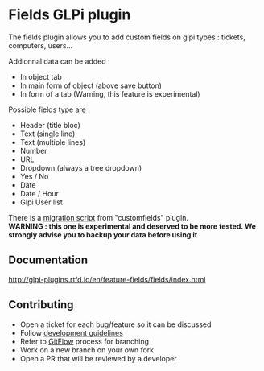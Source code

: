 # Fields GLPi plugin

The fields plugin allows you to add custom fields on glpi types : tickets, computers, users...

Addionnal data can be added :
 * In object tab
 * In main form of object (above save button)
 * In form of a tab (Warning, this feature is experimental)

Possible fields type are :
 * Header (title bloc)
 * Text (single line)
 * Text (multiple lines)
 * Number
 * URL
 * Dropdown (always a tree dropdown)
 * Yes / No
 * Date
 * Date / Hour
 * Glpi User list

There is a [migration script](https://github.com/pluginsGLPI/customfields/blob/master/scripts/migrate-to-fields.php) from "customfields" plugin.  
**WARNING : this one is experimental and deserved to be more tested. We strongly advise you to backup your data before using it**


## Documentation

http://glpi-plugins.rtfd.io/en/feature-fields/fields/index.html

## Contributing

* Open a ticket for each bug/feature so it can be discussed
* Follow [development guidelines](http://glpi-developer-documentation.readthedocs.io/en/latest/plugins.html)
* Refer to [GitFlow](http://git-flow.readthedocs.io/) process for branching
* Work on a new branch on your own fork
* Open a PR that will be reviewed by a developer
